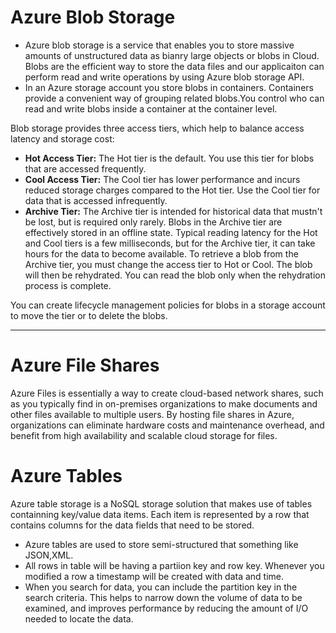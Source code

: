 # Azure Blob Storage

- Azure blob storage is a service that enables you to store massive amounts of unstructured data as bianry large objects or blobs in Cloud. Blobs are the efficient way to store the data files and our applicaiton can perform read and write operations by using Azure blob storage API.
- In an Azure storage account you store blobs in containers. Containers provide a convenient way of grouping related blobs.You control who can read and write blobs inside a container at the container level.

Blob storage provides three access tiers, which help to balance access latency and storage cost:

- **Hot Access Tier:** The Hot tier is the default. You use this tier for blobs that are accessed frequently.
- **Cool Access Tier:** The Cool tier has lower performance and incurs reduced storage charges compared to the Hot tier. Use the Cool tier for data that is accessed infrequently.
- **Archive Tier:** The Archive tier is intended for historical data that mustn't be lost, but is required only rarely. Blobs in the Archive tier are effectively stored in an offline state.
  Typical reading latency for the Hot and Cool tiers is a few milliseconds, but for the Archive tier, it can take hours for the data to become available.
  To retrieve a blob from the Archive tier, you must change the access tier to Hot or Cool. The blob will then be rehydrated. You can read the blob only when the rehydration process is complete.

You can create lifecycle management policies for blobs in a storage account to move the tier or to delete the blobs.

---

# Azure File Shares

Azure Files is essentially a way to create cloud-based network shares, such as you typically find in on-premises organizations to make documents and other files available to multiple users.
By hosting file shares in Azure, organizations can eliminate hardware costs and maintenance overhead, and benefit from high availability and scalable cloud storage for files.

# Azure Tables

Azure table storage is a NoSQL storage solution that makes use of tables containning key/value data items. Each item is represented by a row that contains columns for the data fields that need to be stored.

- Azure tables are used to store semi-structured that something like JSON,XML.
- All rows in table will be having a partiion key and row key. Whenever you modified a row a timestamp will be created with data and time.
- When you search for data, you can include the partition key in the search criteria. This helps to narrow down the volume of data to be examined, and improves performance by reducing the amount of I/O needed to locate the data.
